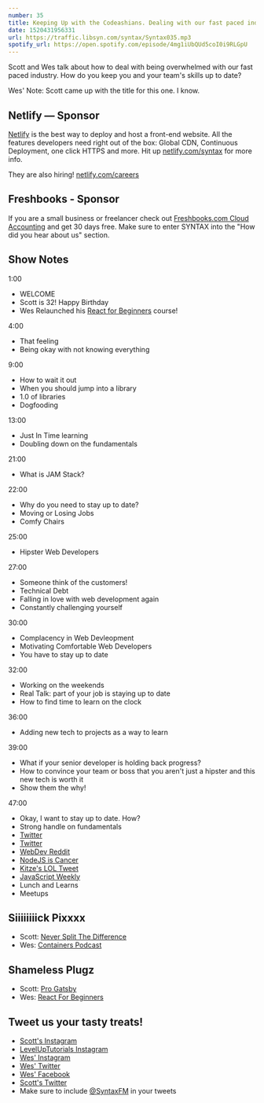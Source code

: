 ```yaml
---
number: 35
title: Keeping Up with the Codeashians. Dealing with our fast paced industry.
date: 1520431956331
url: https://traffic.libsyn.com/syntax/Syntax035.mp3
spotify_url: https://open.spotify.com/episode/4mg1iUbQUd5coI0i9RLGpU
---
```


Scott and Wes talk about how to deal with being overwhelmed with our fast paced industry. How do you keep you and your team's skills up to date?

Wes' Note: Scott came up with the title for this one. I know.

## Netlify — Sponsor

[Netlify](https://netlify.com/syntax) is the best way to deploy and host a front-end website. All the features developers need right out of the box: Global CDN, Continuous Deployment, one click HTTPS and more. Hit up [netlify.com/syntax](https://netlify.com/syntax) for more info.

They are also hiring! [netlify.com/careers](https://netlify.com/careers)


## Freshbooks - Sponsor

If you are a small business or freelancer check out [Freshbooks.com Cloud Accounting](https://freshbooks.com/syntax) and get 30 days free. Make sure to enter SYNTAX into the "How did you hear about us" section.


## Show Notes

1:00

* WELCOME
* Scott is 32! Happy Birthday
* Wes Relaunched his [React for Beginners](https://reactforbeginners.com/) course!


4:00

* That feeling
* Being okay with not knowing everything


9:00

* How to wait it out
* When you should jump into a library
* 1.0 of libraries
* Dogfooding

13:00

* Just In Time learning
* Doubling down on the fundamentals

21:00

* What is JAM Stack?

22:00

* Why do you need to stay up to date?
* Moving or Losing Jobs
* Comfy Chairs

25:00

* Hipster Web Developers

27:00

* Someone think of the customers!
* Technical Debt
* Falling in love with web development again
* Constantly challenging yourself


30:00

* Complacency in Web Devleopment
* Motivating Comfortable Web Developers
* You have to stay up to date

32:00

* Working on the weekends
* Real Talk: part of your job is staying up to date
* How to find time to learn on the clock

36:00

* Adding new tech to projects as a way to learn

39:00

* What if your senior developer is holding back progress?
* How to convince your team or boss that you aren't just a hipster and this new tech is worth it
* Show them the why!

47:00

* Okay, I want to stay up to date. How?
* Strong handle on fundamentals
* [Twitter](https://twitter.com/wesbos)
* [Twitter](https://twitter.com/wesbos)
* [WebDev Reddit](https://www.reddit.com/r/webdev/)
* [NodeJS is Cancer](https://www.semitwist.com/mirror/node-js-is-cancer.html)
* [Kitze's LOL Tweet](https://twitter.com/thekitze/status/966347713934774272)
* [JavaScript Weekly](http://javascriptweekly.com/)
* Lunch and Learns
* Meetups


## Siiiiiiiick Pixxxx
* Scott: [Never Split The Difference](http://amzn.to/2tku2GC)
* Wes: [Containers Podcast](https://medium.com/containers)


## Shameless Plugz
* Scott: [Pro Gatsby](https://LevelUpTutorials.com/store)
* Wes: [React For Beginners](https://reactforbeginners.com/)

## Tweet us your tasty treats!

* [Scott's Instagram](https://www.instagram.com/stolinski/)
* [LevelUpTutorials Instagram](https://www.instagram.com/LevelUpTutorials/)
* [Wes' Instagram](https://www.instagram.com/wesbos/)
* [Wes' Twitter](https://twitter.com/wesbos)
* [Wes' Facebook](https://www.facebook.com/wesbos.developer)
* [Scott's Twitter](https://twitter.com/stolinski)
* Make sure to include [@SyntaxFM](https://twitter.com/SyntaxFM) in your tweets
